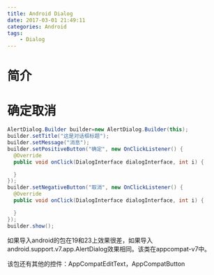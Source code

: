 ```yaml
---
title: Android Dialog
date: 2017-03-01 21:49:11
categories: Android
tags: 
    - Dialog
---
```


# 简介

# 确定取消

```java
AlertDialog.Builder builder=new AlertDialog.Builder(this);
builder.setTitle("这是对话框标题");
builder.setMessage("消息");
builder.setPositiveButton("确定", new OnClickListener() {
  @Override
  public void onClick(DialogInterface dialogInterface, int i) {

  }
});
builder.setNegativeButton("取消", new OnClickListener() {
  @Override
  public void onClick(DialogInterface dialogInterface, int i) {

  }
});
builder.show();
```

如果导入android的包在19和23上效果很差，如果导入android.support.v7.app.AlertDialog效果相同。该类在appcompat-v7中。

该包还有其他的控件：AppCompatEditText，AppCompatButton














